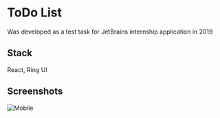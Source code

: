 # ToDo List
Was developed as a test task for JetBrains internship application in 2019

## Stack

React, Ring UI

## Screenshots

![Mobile](./screenshots/mobile.png)
